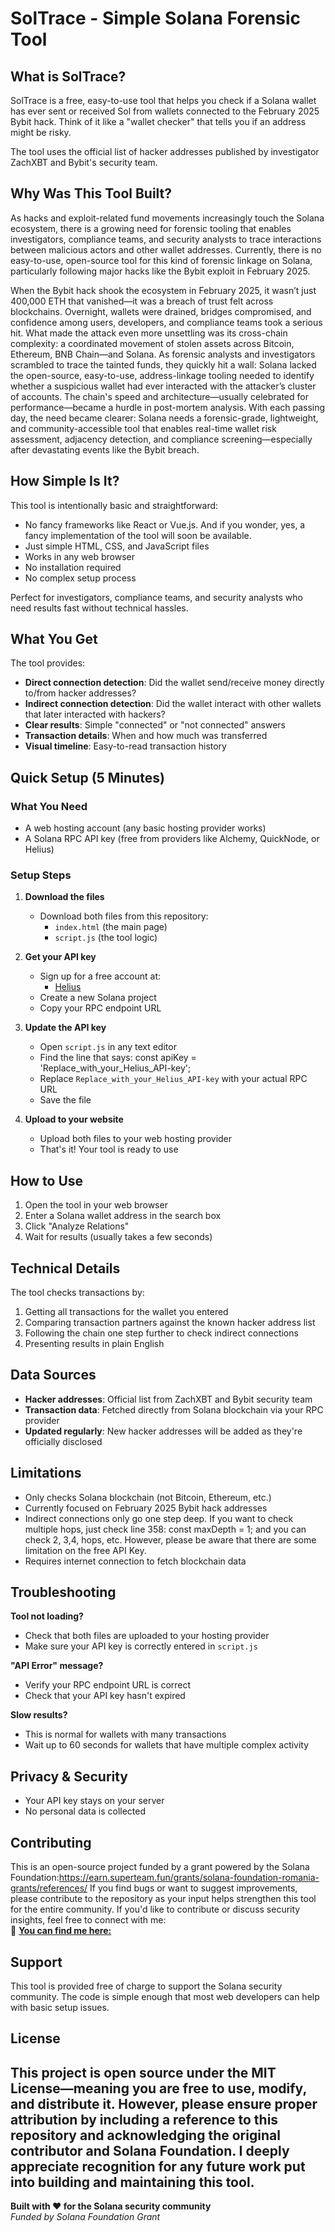 # SolTrace - Simple Solana Forensic Tool

## What is SolTrace?

SolTrace is a free, easy-to-use tool that helps you check if a Solana wallet has ever sent or received Sol from wallets connected to the February 2025 Bybit hack. Think of it like a "wallet checker" that tells you if an address might be risky.

The tool uses the official list of hacker addresses published by investigator ZachXBT and Bybit's security team.

## Why Was This Tool Built?

As hacks and exploit-related fund movements increasingly touch the Solana ecosystem, there is a growing need for forensic tooling that enables investigators, compliance teams, and security analysts to trace interactions between malicious actors and other wallet addresses. Currently, there is no easy-to-use, open-source tool for this kind of forensic linkage on Solana, particularly following major hacks like the Bybit exploit in February 2025.


When the Bybit hack shook the ecosystem in February 2025, it wasn’t just 400,000 ETH that vanished—it was a breach of trust felt across blockchains. Overnight, wallets were drained, bridges compromised, and confidence among users, developers, and compliance teams took a serious hit. What made the attack even more unsettling was its cross-chain complexity: a coordinated movement of stolen assets across Bitcoin, Ethereum, BNB Chain—and Solana. As forensic analysts and investigators scrambled to trace the tainted funds, they quickly hit a wall: Solana lacked the open-source, easy-to-use, address-linkage tooling needed to identify whether a suspicious wallet had ever interacted with the attacker’s cluster of accounts. The chain's speed and architecture—usually celebrated for performance—became a hurdle in post-mortem analysis.
 With each passing day, the need became clearer: Solana needs a forensic-grade, lightweight, and community-accessible tool that enables real-time wallet risk assessment, adjacency detection, and compliance screening—especially after devastating events like the Bybit breach.

## How Simple Is It?

This tool is intentionally basic and straightforward:
- No fancy frameworks like React or Vue.js. And if you wonder, yes, a fancy implementation of the tool will soon be available.
- Just simple HTML, CSS, and JavaScript files
- Works in any web browser
- No installation required
- No complex setup process

Perfect for investigators, compliance teams, and security analysts who need results fast without technical hassles.

## What You Get

The tool provides:
- **Direct connection detection**: Did the wallet send/receive money directly to/from hacker addresses?
- **Indirect connection detection**: Did the wallet interact with other wallets that later interacted with hackers?
- **Clear results**: Simple "connected" or "not connected" answers
- **Transaction details**: When and how much was transferred
- **Visual timeline**: Easy-to-read transaction history

## Quick Setup (5 Minutes)

### What You Need
- A web hosting account (any basic hosting provider works)
- A Solana RPC API key (free from providers like Alchemy, QuickNode, or Helius)

### Setup Steps

1. **Download the files**
   - Download both files from this repository:
     - `index.html` (the main page)
     - `script.js` (the tool logic)

2. **Get your API key**
   - Sign up for a free account at:
     - [Helius](https://www.helius.dev/)
   - Create a new Solana project
   - Copy your RPC endpoint URL

3. **Update the API key**
   - Open `script.js` in any text editor
   - Find the line that says: const apiKey = 'Replace_with_your_Helius_API-key';
   - Replace `Replace_with_your_Helius_API-key` with your actual RPC URL
   - Save the file

4. **Upload to your website**
   - Upload both files to your web hosting provider
   - That's it! Your tool is ready to use

## How to Use

1. Open the tool in your web browser
2. Enter a Solana wallet address in the search box
3. Click "Analyze Relations"
4. Wait for results (usually takes a few seconds)


## Technical Details

The tool checks transactions by:
1. Getting all transactions for the wallet you entered
2. Comparing transaction partners against the known hacker address list
3. Following the chain one step further to check indirect connections
4. Presenting results in plain English

## Data Sources

- **Hacker addresses**: Official list from ZachXBT and Bybit security team
- **Transaction data**: Fetched directly from Solana blockchain via your RPC provider
- **Updated regularly**: New hacker addresses will be added as they're officially disclosed

## Limitations

- Only checks Solana blockchain (not Bitcoin, Ethereum, etc.)
- Currently focused on February 2025 Bybit hack addresses
- Indirect connections only go one step deep. If you want to check multiple hops, just check line 358:  const maxDepth = 1; and you can check 2, 3,4, hops, etc. However, please be
aware that there are some limitation on the free API Key.
- Requires internet connection to fetch blockchain data

## Troubleshooting

**Tool not loading?**
- Check that both files are uploaded to your hosting provider
- Make sure your API key is correctly entered in `script.js`

**"API Error" message?**
- Verify your RPC endpoint URL is correct
- Check that your API key hasn't expired

**Slow results?**
- This is normal for wallets with many transactions
- Wait up to 60 seconds for wallets that have multiple complex activity

## Privacy & Security
- Your API key stays on your server
- No personal data is collected

## Contributing

This is an open-source project funded by a grant powered by the Solana Foundation:https://earn.superteam.fun/grants/solana-foundation-romania-grants/references/
 If you find bugs or want to suggest improvements, please contribute to the repository as your input helps strengthen this tool for the entire community.
 If you'd like to contribute or discuss security insights, feel free to connect with me:  
📌 **[You can find me here:](https://gabidumitriu.ro)**  


## Support

This tool is provided free of charge to support the Solana security community. The code is simple enough that most web developers can help with basic setup issues.

## License

This project is open source under the MIT License—meaning you are free to use, modify, and distribute it. However, please ensure proper attribution by including a reference to this repository and acknowledging the original contributor and Solana Foundation. I deeply appreciate recognition for any future  work put into building and maintaining this tool.
---

**Built with ❤️ for the Solana security community**  
*Funded by Solana Foundation Grant*
